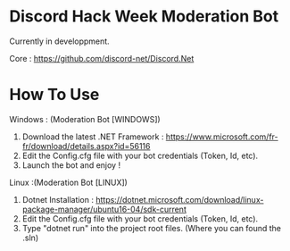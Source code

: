 # Discord Hack Week Moderation Bot

Currently in developpment.

Core : https://github.com/discord-net/Discord.Net

# How To Use

Windows : (Moderation Bot [WINDOWS])
1. Download the latest .NET Framework : https://www.microsoft.com/fr-fr/download/details.aspx?id=56116
2. Edit the Config.cfg file with your bot credentials (Token, Id, etc).
3. Launch the bot and enjoy !

Linux :(Moderation Bot [LINUX])
1. Dotnet Installation : https://dotnet.microsoft.com/download/linux-package-manager/ubuntu16-04/sdk-current
2. Edit the Config.cfg file with your bot credentials (Token, Id, etc).
3. Type "dotnet run" into the project root files. (Where you can found the .sln)


